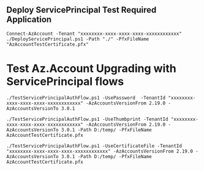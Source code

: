 ## Deploy ServicePrincipal Test Required Application
```pwsh
Connect-AzAccount -Tenant "xxxxxxxx-xxxx-xxxx-xxxx-xxxxxxxxxxxx"
./DeployServicePrincipal.ps1 -Path "./" -PfxFileName "AzAccountTestCertificate.pfx"
```

# Test Az.Account Upgrading with ServicePrincipal flows
```pwsh
./TestServicePrincipalAuthFlow.ps1 -UsePassword  -TenantId "xxxxxxxx-xxxx-xxxx-xxxx-xxxxxxxxxxxx" -AzAccountsVersionFrom 2.19.0 -AzAccountsVersionTo 3.0.1

./TestServicePrincipalAuthFlow.ps1 -UseThumbprint -TenantId "xxxxxxxx-xxxx-xxxx-xxxx-xxxxxxxxxxxx" -AzAccountsVersionFrom 2.19.0 -AzAccountsVersionTo 3.0.1 -Path D:/temp/ -PfxFileName AzAccountTestCertificate.pfx

./TestServicePrincipalAuthFlow.ps1 -UseCertificateFile -TenantId "xxxxxxxx-xxxx-xxxx-xxxx-xxxxxxxxxxxx" -AzAccountsVersionFrom 2.19.0 -AzAccountsVersionTo 3.0.1 -Path D:/temp/ -PfxFileName AzAccountTestCertificate.pfx
```


